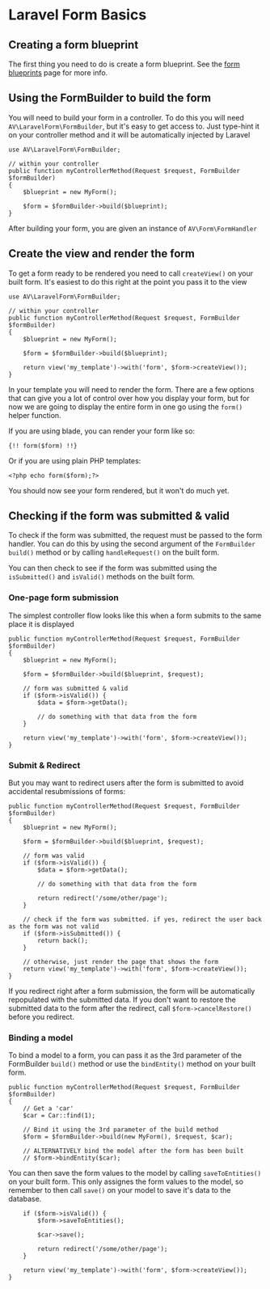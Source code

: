 # Laravel Form Basics

## Creating a form blueprint

The first thing you need to do is create a form blueprint. See the [form blueprints](form-blueprints.md) page for more info.

## Using the FormBuilder to build the form

You will need to build your form in a controller. To do this you will need `AV\LaravelForm\FormBuilder`, but it's easy to get access to. Just type-hint it on your controller method and it will be automatically injected by Laravel

    use AV\LaravelForm\FormBuilder;

    // within your controller
    public function myControllerMethod(Request $request, FormBuilder $formBuilder) 
    {
        $blueprint = new MyForm();
        
        $form = $formBuilder->build($blueprint);
    }
    
After building your form, you are given an instance of `AV\Form\FormHandler`

## Create the view and render the form

To get a form ready to be rendered you need to call `createView()` on your built form. It's easiest to do this right at the point you pass it to the view

    use AV\LaravelForm\FormBuilder;

    // within your controller
    public function myControllerMethod(Request $request, FormBuilder $formBuilder) 
    {
        $blueprint = new MyForm();
        
        $form = $formBuilder->build($blueprint);
        
        return view('my_template')->with('form', $form->createView());
    }

In your template you will need to render the form. There are a few options that can give you a lot of control over how you display your form, but for now we are going to display the entire form in one go using the `form()` helper function.

If you are using blade, you can render your form like so:

    {!! form($form) !!}
    
Or if you are using plain PHP templates:

    <?php echo form($form);?>
    
You should now see your form rendered, but it won't do much yet.

## Checking if the form was submitted & valid

To check if the form was submitted, the request must be passed to the form handler. You can do this by using the second argument of the `FormBuilder build()` method or by calling `handleRequest()` on the built form.

You can then check to see if the form was submitted using the `isSubmitted()` and `isValid()` methods on the built form.

### One-page form submission

The simplest controller flow looks like this when a form submits to the same place it is displayed

    public function myControllerMethod(Request $request, FormBuilder $formBuilder) 
    {
        $blueprint = new MyForm();
        
        $form = $formBuilder->build($blueprint, $request);
        
        // form was submitted & valid
        if ($form->isValid()) {
            $data = $form->getData();
            
            // do something with that data from the form
        }
        
        return view('my_template')->with('form', $form->createView());
    }

### Submit & Redirect

But you may want to redirect users after the form is submitted to avoid accidental resubmissions of forms:

    public function myControllerMethod(Request $request, FormBuilder $formBuilder) 
    {
        $blueprint = new MyForm();
        
        $form = $formBuilder->build($blueprint, $request);
        
        // form was valid
        if ($form->isValid()) {
            $data = $form->getData();
            
            // do something with that data from the form
            
            return redirect('/some/other/page');
        }
                
        // check if the form was submitted. if yes, redirect the user back as the form was not valid
        if ($form->isSubmitted()) {
            return back();
        }
        
        // otherwise, just render the page that shows the form
        return view('my_template')->with('form', $form->createView());
    }

If you redirect right after a form submission, the form will be automatically repopulated with the submitted data. If you don't want to restore the submitted data to the form after the redirect, call `$form->cancelRestore()` before you redirect.

### Binding a model

To bind a model to a form, you can pass it as the 3rd parameter of the FormBuilder `build()` method or use the `bindEntity()` method on your built form.

    public function myControllerMethod(Request $request, FormBuilder $formBuilder) 
    {
        // Get a 'car'
        $car = Car::find(1);
            
        // Bind it using the 3rd parameter of the build method
        $form = $formBuilder->build(new MyForm(), $request, $car);
        
        // ALTERNATIVELY bind the model after the form has been built
        // $form->bindEntity($car);
        
You can then save the form values to the model by calling `saveToEntities()` on your built form. This only assignes the form values to the model, so remember to then call `save()` on your model to save it's data to the database.
        
        if ($form->isValid()) {
            $form->saveToEntities();
            
            $car->save();
            
            return redirect('/some/other/page');
        }
        
        return view('my_template')->with('form', $form->createView());
    }
